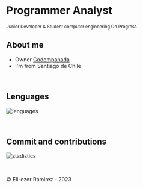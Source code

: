 <h1>Programmer Analyst</h1>
<sub> Junior Developer & Student computer engineering On Progress</sub>



<h2>About me</h2>
<ul>
    <li>Owner <a href="https://github.com/Codempanada">Codempanada</a></li>
    <li>I'm from Santiago de Chile</li>  
</ul>


</br>

<h2> Lenguages</h2>

![lenguages](http://github-profile-summary-cards.vercel.app/api/cards/most-commit-language?username=EliezerRamirezRuiz&theme=github_dark)

</br>

<h2> Commit and contributions </h2>

![stadistics](http://github-profile-summary-cards.vercel.app/api/cards/profile-details?username=EliezerRamirezRuiz&theme=github_dark)


</br>

©️ Eli-ezer Ramirez - 2023

